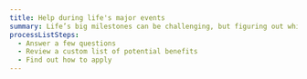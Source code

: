 ```yaml
---
title: Help during life's major events
summary: Life’s big milestones can be challenging, but figuring out which benefits might be available to help shouldn’t be. Get started here.
processListSteps:
  - Answer a few questions
  - Review a custom list of potential benefits
  - Find out how to apply
---
```

